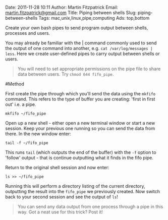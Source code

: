 Date: 2011-11-28 10:11
Author: Martin Fitzpatrick
Email: martin.fitzpatrick@gmail.com
Title: Piping between shells
Slug: piping-between-shells
Tags: mac,unix,linux,pipe,computing
Ads: top,bottom

Create your own bash pipes to send program output between shells, processes and users.

<!-- PELICAN_END_SUMMARY -->

You may already be familiar with the | command commonly used to send the output of one command into another, e.g. `cat /var/log/messages | less`. Here we create user-defined pipes to carry output between shells or users.




>You will need to set appropriate permissions on the pipe file to share data between users. Try `chmod 644 fifo_pipe`.




#Method

First create the pipe through which you'll send the data using the `mkfifo` command. This refers to the type of buffer you are creating: 'first in first out' i.e. a pipe.



`mkfifo ~/fifo_pipe`





Open up a new shell - either open a new terminal window or start a new session.  Keep your previous one running so you can send the data from there. In the new window enter:



`tail -f ~/fifo_pipe`



This runs `tail` (which outputs the end of the buffer) with the `-f` option to 'follow' output - that is continue outputting what it finds in the fifo pipe.



Return to the original shell session and now enter:



`ls >> ~/fifo_pipe`



Running this will perform a directory listing of the current directory, outputting the result into the `fifo_pipe` we previously created. Now switch back to your second session and see the output of `ls`! 


>You can send any data output from one process through a pipe in this way. Got a neat use for this trick? Post it!






